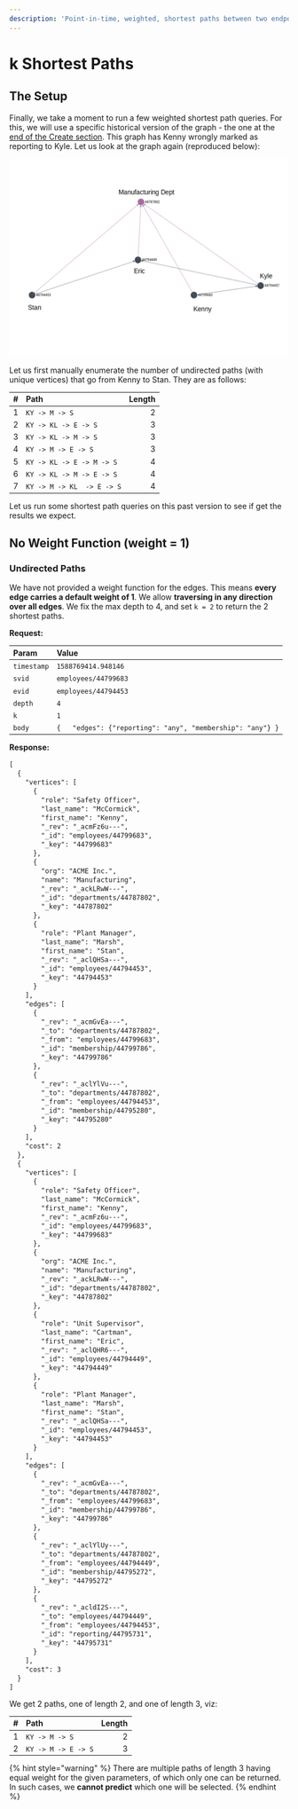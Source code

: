 ```yaml
---
description: 'Point-in-time, weighted, shortest paths between two endpoints.'
---
```


# k Shortest Paths

## The Setup

Finally, we take a moment to run a few weighted shortest path queries. For this, we will use a specific historical version of the graph - the one at the [end of the Create section](../persisting-documents/create.md#end-result). This graph has Kenny wrongly marked as reporting to Kyle. Let us look at the graph again \(reproduced below\):

![How many paths are there from Kenny to Stan?](../../../.gitbook/assets/examples-create-7.png)

Let us first manually enumerate the number of undirected paths \(with unique vertices\) that go from Kenny to Stan. They are as follows:

| \# | Path | Length |
| :--- | :--- | ---: |
| 1 | `KY -> M -> S` | 2 |
| 2 | `KY -> KL -> E -> S` | 3 |
| 3 | `KY -> KL -> M -> S` | 3 |
| 4 | `KY -> M -> E -> S` | 3 |
| 5 | `KY -> KL -> E -> M -> S` | 4 |
| 6 | `KY -> KL -> M -> E -> S` | 4 |
| 7 | `KY -> M -> KL  -> E -> S` | 4 |

Let us run some shortest path queries on this past version to see if get the results we expect.

## No Weight Function \(weight = 1\)

### Undirected Paths

We have not provided a weight function for the edges. This means **every edge carries a default weight of 1**. We allow **traversing in any direction over all edges**. We fix the max depth to 4, and set `k = 2` to return the 2 shortest paths.

**Request:**

| Param | Value |
| :--- | :--- |
| `timestamp` | `1588769414.948146` |
| `svid` | `employees/44799683` |
| `evid` | `employees/44794453` |
| `depth` | `4` |
| `k` | `1` |
| `body` | `{   "edges": {"reporting": "any", "membership": "any"} }` |

**Response:**

```text
[
  {
    "vertices": [
      {
        "role": "Safety Officer",
        "last_name": "McCormick",
        "first_name": "Kenny",
        "_rev": "_acmFz6u---",
        "_id": "employees/44799683",
        "_key": "44799683"
      },
      {
        "org": "ACME Inc.",
        "name": "Manufacturing",
        "_rev": "_ackLRwW---",
        "_id": "departments/44787802",
        "_key": "44787802"
      },
      {
        "role": "Plant Manager",
        "last_name": "Marsh",
        "first_name": "Stan",
        "_rev": "_aclQHSa---",
        "_id": "employees/44794453",
        "_key": "44794453"
      }
    ],
    "edges": [
      {
        "_rev": "_acmGvEa---",
        "_to": "departments/44787802",
        "_from": "employees/44799683",
        "_id": "membership/44799786",
        "_key": "44799786"
      },
      {
        "_rev": "_aclYlVu---",
        "_to": "departments/44787802",
        "_from": "employees/44794453",
        "_id": "membership/44795280",
        "_key": "44795280"
      }
    ],
    "cost": 2
  },
  {
    "vertices": [
      {
        "role": "Safety Officer",
        "last_name": "McCormick",
        "first_name": "Kenny",
        "_rev": "_acmFz6u---",
        "_id": "employees/44799683",
        "_key": "44799683"
      },
      {
        "org": "ACME Inc.",
        "name": "Manufacturing",
        "_rev": "_ackLRwW---",
        "_id": "departments/44787802",
        "_key": "44787802"
      },
      {
        "role": "Unit Supervisor",
        "last_name": "Cartman",
        "first_name": "Eric",
        "_rev": "_aclQHR6---",
        "_id": "employees/44794449",
        "_key": "44794449"
      },
      {
        "role": "Plant Manager",
        "last_name": "Marsh",
        "first_name": "Stan",
        "_rev": "_aclQHSa---",
        "_id": "employees/44794453",
        "_key": "44794453"
      }
    ],
    "edges": [
      {
        "_rev": "_acmGvEa---",
        "_to": "departments/44787802",
        "_from": "employees/44799683",
        "_id": "membership/44799786",
        "_key": "44799786"
      },
      {
        "_rev": "_aclYlUy---",
        "_to": "departments/44787802",
        "_from": "employees/44794449",
        "_id": "membership/44795272",
        "_key": "44795272"
      },
      {
        "_rev": "_acldI2S---",
        "_to": "employees/44794449",
        "_from": "employees/44794453",
        "_id": "reporting/44795731",
        "_key": "44795731"
      }
    ],
    "cost": 3
  }
]
```

We get 2 paths, one of length 2, and one of length 3, viz:

| \# | Path | Length |
| :--- | :--- | ---: |
| 1 | `KY -> M -> S` | 2 |
| 2 | `KY -> M -> E -> S` | 3 |

{% hint style="warning" %}
There are multiple paths of length 3 having equal weight for the given parameters, of which only one can be returned. In such cases, we **cannot predict** which one will be selected.
{% endhint %}

